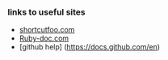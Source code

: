 ### links to useful sites
* [shortcutfoo.com](https://www.shortcutfoo.com/)    
* [Ruby-doc.com](https://ruby-doc.org/)  
* [github help] (https://docs.github.com/en)  
